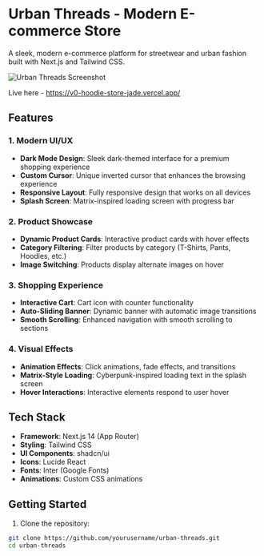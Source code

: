# Urban Threads - Modern E-commerce Store

A sleek, modern e-commerce platform for streetwear and urban fashion built with Next.js and Tailwind CSS.

![Urban Threads Screenshot](https://i.pinimg.com/originals/14/f4/35/14f435eaaf8d107cca5055ce150eaf47.gif)

Live here - https://v0-hoodie-store-jade.vercel.app/

## Features

### 1. Modern UI/UX
- **Dark Mode Design**: Sleek dark-themed interface for a premium shopping experience
- **Custom Cursor**: Unique inverted cursor that enhances the browsing experience
- **Responsive Layout**: Fully responsive design that works on all devices
- **Splash Screen**: Matrix-inspired loading screen with progress bar

### 2. Product Showcase
- **Dynamic Product Cards**: Interactive product cards with hover effects
- **Category Filtering**: Filter products by category (T-Shirts, Pants, Hoodies, etc.)
- **Image Switching**: Products display alternate images on hover

### 3. Shopping Experience
- **Interactive Cart**: Cart icon with counter functionality
- **Auto-Sliding Banner**: Dynamic banner with automatic image transitions
- **Smooth Scrolling**: Enhanced navigation with smooth scrolling to sections

### 4. Visual Effects
- **Animation Effects**: Click animations, fade effects, and transitions
- **Matrix-Style Loading**: Cyberpunk-inspired loading text in the splash screen
- **Hover Interactions**: Interactive elements respond to user hover

## Tech Stack

- **Framework**: Next.js 14 (App Router)
- **Styling**: Tailwind CSS
- **UI Components**: shadcn/ui
- **Icons**: Lucide React
- **Fonts**: Inter (Google Fonts)
- **Animations**: Custom CSS animations

## Getting Started

1. Clone the repository:
```bash
git clone https://github.com/yourusername/urban-threads.git
cd urban-threads

